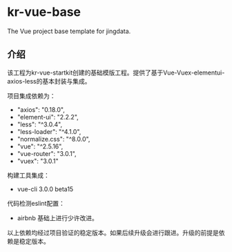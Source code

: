 # kr-vue-base
The Vue project base template for jingdata.

## 介绍
该工程为kr-vue-startkit创建的基础模版工程。提供了基于Vue-Vuex-elementui-axios-less的基本封装与集成。

项目集成依赖为：
- "axios": "0.18.0",
- "element-ui": "2.2.2",
- "less": "^3.0.4",
- "less-loader": "^4.1.0",
- "normalize.css": "^8.0.0",
- "vue": "^2.5.16",
- "vue-router": "3.0.1",
- "vuex": "3.0.1"

构建工具集成：
- vue-cli 3.0.0 beta15

代码检测eslint配置：
- airbnb 基础上进行少许改进。

以上依赖均经过项目验证的稳定版本。如果后续升级会进行跟进。升级的前提是依赖是稳定版本。